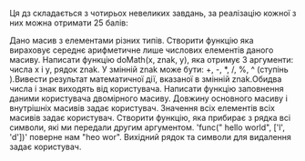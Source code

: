 Ця дз складається з чотирьох невеликих завдань, за реалізацію кожної з них можна
отримати 25 балів:

Дано масив з елементами різних типів. Створити функцію яка вираховує середнє
арифметичне лише числових елементів даного масиву.
Написати функцію doMath(x, znak, y), яка отримує 3 аргументи: числа x і y, рядок
znak. У змінній znak може бути: +, -, *, /, %, ^ (ступінь ).Вивести результат
математичної дії, вказаної в змінній znak.Обидва числа і знак виходять від
користувача.
Написати функцію заповнення даними користувача двомірного масиву. Довжину
основного масиву і внутрішніх масивів задає користувач. Значення всіх елементів
всіх масивів задає користувач.
Створити функцію, яка прибирає з рядка всі символи, які ми передали другим
аргументом. 'func(" hello world", ['l', 'd'])' поверне нам "heo wor". Вихідний
рядок та символи для видалення задає користувач.
